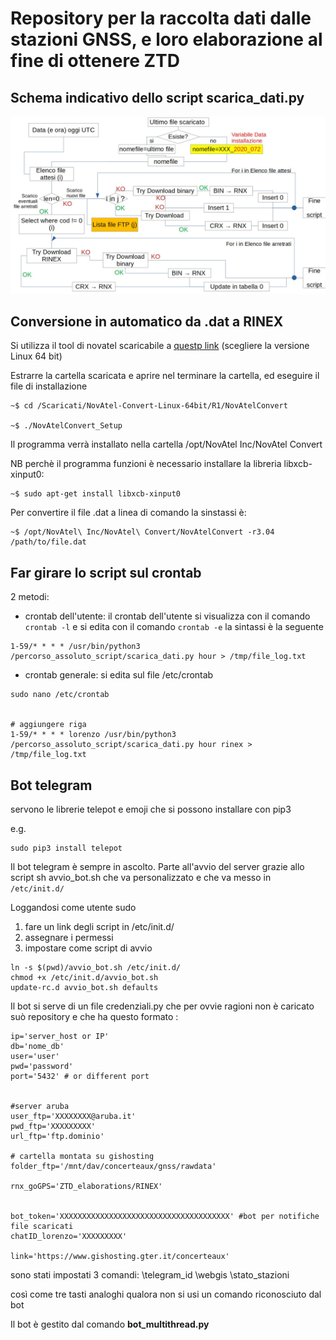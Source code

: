 # Repository per la raccolta dati dalle stazioni GNSS, e loro elaborazione al fine di ottenere ZTD

## Schema indicativo dello script scarica_dati.py

![flusso_download](https://github.com/gtergeomatica/concerteaux_gnss/blob/master/img/flusso_download.jpg)


Conversione in automatico da .dat a RINEX
-----------------------------------------

Si utilizza il tool di novatel scaricabile a [questp link](https://www.novatel.com/support/info/documents/809) (scegliere la versione Linux 64 bit)

Estrarre la cartella scaricata e aprire nel terminare la cartella, ed eseguire il file di installazione

```
~$ cd /Scaricati/NovAtel-Convert-Linux-64bit/R1/NovAtelConvert

~$ ./NovAtelConvert_Setup

```
Il programma verrà installato nella cartella /opt/NovAtel Inc/NovAtel Convert

NB perchè il programma funzioni è necessario installare la libreria libxcb-xinput0:

```
~$ sudo apt-get install libxcb-xinput0
```
Per convertire il file .dat a linea di comando la sinstassi è:

```
~$ /opt/NovAtel\ Inc/NovAtel\ Convert/NovAtelConvert -r3.04 /path/to/file.dat
```


Far girare lo script sul crontab
---------------------------------

2 metodi:

* crontab dell'utente: il crontab dell'utente si visualizza con il comando ``` crontab -l ``` e si edita  con il comando  ``` crontab -e ``` la sintassi è la seguente

```
1-59/* * * * /usr/bin/python3 /percorso_assoluto_script/scarica_dati.py hour > /tmp/file_log.txt

```



* crontab generale: si edita sul file /etc/crontab
```
sudo nano /etc/crontab


# aggiungere riga
1-59/* * * * lorenzo /usr/bin/python3 /percorso_assoluto_script/scarica_dati.py hour rinex > /tmp/file_log.txt
```



Bot telegram
------------------------------------------------------------------

servono le librerie telepot e emoji che si possono installare con pip3

e.g.
```
sudo pip3 install telepot
```

Il bot telegram è sempre in ascolto. 
Parte all'avvio del server grazie allo script sh avvio_bot.sh che va personalizzato e che va messo in `/etc/init.d/`


Loggandosi come utente sudo 
1) fare un link degli script in /etc/init.d/ 
2) assegnare i permessi
3) impostare come script di avvio

```
ln -s $(pwd)/avvio_bot.sh /etc/init.d/
chmod +x /etc/init.d/avvio_bot.sh
update-rc.d avvio_bot.sh defaults
```

Il bot si serve di un file credenziali.py che per ovvie ragioni non è caricato suò repository e che ha questo formato :

```
ip='server_host or IP'
db='nome_db'
user='user'
pwd='password'
port='5432' # or different port


#server aruba
user_ftp='XXXXXXXX@aruba.it'
pwd_ftp='XXXXXXXXX'
url_ftp='ftp.dominio'

# cartella montata su gishosting
folder_ftp='/mnt/dav/concerteaux/gnss/rawdata'

rnx_goGPS='ZTD_elaborations/RINEX'


bot_token='XXXXXXXXXXXXXXXXXXXXXXXXXXXXXXXXXXXXXX' #bot per notifiche file scaricati
chatID_lorenzo='XXXXXXXXX'

link='https://www.gishosting.gter.it/concerteaux'
```


sono stati impostati 3 comandi:
\telegram_id
\webgis
\stato_stazioni

così come tre tasti analoghi qualora non si usi un comando riconosciuto dal bot

Il bot è gestito dal comando **bot_multithread.py**

